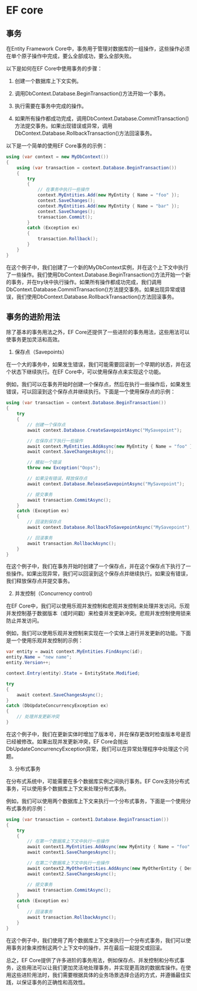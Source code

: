 # EF core 

## 事务


在Entity Framework Core中，事务用于管理对数据库的一组操作，这些操作必须在单个原子操作中完成，要么全部成功，要么全部失败。

以下是如何在EF Core中使用事务的步骤：

1. 创建一个数据库上下文实例。

2. 调用DbContext.Database.BeginTransaction()方法开始一个事务。

3. 执行需要在事务中完成的操作。

4. 如果所有操作都成功完成，调用DbContext.Database.CommitTransaction()方法提交事务。如果出现错误或异常，调用DbContext.Database.RollbackTransaction()方法回滚事务。

以下是一个简单的使用EF Core事务的示例：

```csharp
using (var context = new MyDbContext())
{
    using (var transaction = context.Database.BeginTransaction())
    {
        try
        {
            // 在事务中执行一些操作
            context.MyEntities.Add(new MyEntity { Name = "foo" });
            context.SaveChanges();
            context.MyEntities.Add(new MyEntity { Name = "bar" });
            context.SaveChanges();
            transaction.Commit();
        }
        catch (Exception ex)
        {
            transaction.Rollback();
        }
    }
}
```

在这个例子中，我们创建了一个新的MyDbContext实例，并在这个上下文中执行了一些操作。我们使用DbContext.Database.BeginTransaction()方法开始一个新的事务，并在try块中执行操作。如果所有操作都成功完成，我们调用DbContext.Database.CommitTransaction()方法提交事务。如果出现异常或错误，我们使用DbContext.Database.RollbackTransaction()方法回滚事务。

## 事务的进阶用法
除了基本的事务用法之外，EF Core还提供了一些进阶的事务用法，这些用法可以使事务更加灵活和高效。

1. 保存点（Savepoints）

在一个大的事务中，如果发生错误，我们可能需要回滚到一个早期的状态，并在这个状态下继续执行。在EF Core中，可以使用保存点来实现这个功能。

例如，我们可以在事务开始时创建一个保存点，然后在执行一些操作后，如果发生错误，可以回滚到这个保存点并继续执行。下面是一个使用保存点的示例：

```csharp
using (var transaction = context.Database.BeginTransaction())
{
    try
    {
        // 创建一个保存点
        await context.Database.CreateSavepointAsync("MySavepoint");

        // 在保存点下执行一些操作
        await context.MyEntities.AddAsync(new MyEntity { Name = "foo" });
        await context.SaveChangesAsync();

        // 模拟一个错误
        throw new Exception("Oops");

        // 如果没有错误，释放保存点
        await context.Database.ReleaseSavepointAsync("MySavepoint");

        // 提交事务
        await transaction.CommitAsync();
    }
    catch (Exception ex)
    {
        // 回滚到保存点
        await context.Database.RollbackToSavepointAsync("MySavepoint");

        // 回滚事务
        await transaction.RollbackAsync();
    }
}
```

在这个例子中，我们在事务开始时创建了一个保存点，并在这个保存点下执行了一些操作。如果出现异常，我们可以回滚到这个保存点并继续执行。如果没有错误，我们释放保存点并提交事务。

2. 并发控制（Concurrency control）

在EF Core中，我们可以使用乐观并发控制和悲观并发控制来处理并发访问。乐观并发控制基于数据版本（或时间戳）来检查并发更新冲突。悲观并发控制使用锁来防止并发访问。

例如，我们可以使用乐观并发控制来实现在一个实体上进行并发更新的功能。下面是一个使用乐观并发控制的示例：

```csharp
var entity = await context.MyEntities.FindAsync(id);
entity.Name = "new name";
entity.Version++;

context.Entry(entity).State = EntityState.Modified;

try
{
    await context.SaveChangesAsync();
}
catch (DbUpdateConcurrencyException ex)
{
    // 处理并发更新冲突
}
```

在这个例子中，我们在更新实体时增加了版本号，并在保存更改时检查版本号是否已经被修改。如果出现并发更新冲突，EF Core会抛出DbUpdateConcurrencyException异常，我们可以在异常处理程序中处理这个问题。

3. 分布式事务

在分布式系统中，可能需要在多个数据库实例之间执行事务。EF Core支持分布式事务，可以使用多个数据库上下文来处理分布式事务。

例如，我们可以使用两个数据库上下文来执行一个分布式事务，下面是一个使用分布式事务的示例：

```csharp
using (var transaction = context1.Database.BeginTransaction())
{
    try
    {
        // 在第一个数据库上下文中执行一些操作
        await context1.MyEntities.AddAsync(new MyEntity { Name = "foo" });
        await context1.SaveChangesAsync();

        // 在第二个数据库上下文中执行一些操作
        await context2.MyOtherEntities.AddAsync(new MyOtherEntity { Description = "bar" });
        await context2.SaveChangesAsync();

        // 提交事务
        await transaction.CommitAsync();
    }
    catch (Exception ex)
    {
        // 回滚事务
        await transaction.RollbackAsync();
    }
}
```

在这个例子中，我们使用了两个数据库上下文来执行一个分布式事务，我们可以使用事务对象来控制这两个上下文中的操作，并在最后一起提交或回滚。

总之，EF Core提供了许多进阶的事务用法，例如保存点、并发控制和分布式事务，这些用法可以让我们更加灵活地处理事务，并实现更高效的数据库操作。在使用这些进阶用法时，我们需要根据具体的业务场景选择合适的方式，并遵循最佳实践，以保证事务的正确性和高效性。